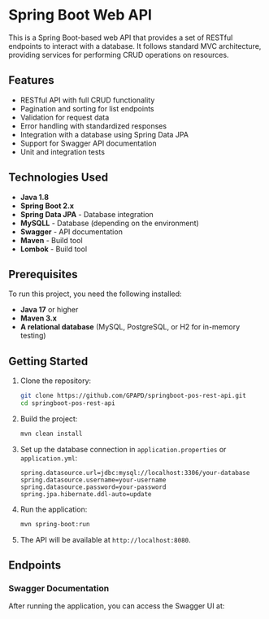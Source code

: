 # Spring Boot Web API

This is a Spring Boot-based web API that provides a set of RESTful endpoints to interact with a database. It follows standard MVC architecture, providing services for performing CRUD operations on resources.

## Features

- RESTful API with full CRUD functionality
- Pagination and sorting for list endpoints
- Validation for request data
- Error handling with standardized responses
- Integration with a database using Spring Data JPA
- Support for Swagger API documentation
- Unit and integration tests

## Technologies Used

- **Java 1.8**
- **Spring Boot 2.x**
- **Spring Data JPA** - Database integration
- **MySQLL** - Database (depending on the environment)
- **Swagger** - API documentation
- **Maven** - Build tool
- **Lombok** - Build tool

## Prerequisites

To run this project, you need the following installed:

- **Java 17** or higher
- **Maven 3.x**
- **A relational database** (MySQL, PostgreSQL, or H2 for in-memory testing)

## Getting Started

1. Clone the repository:

    ```bash
    git clone https://github.com/GPAPD/springboot-pos-rest-api.git
    cd springboot-pos-rest-api
    ```

2. Build the project:

    ```bash
    mvn clean install
    ```

3. Set up the database connection in `application.properties` or `application.yml`:

    ```properties
    spring.datasource.url=jdbc:mysql://localhost:3306/your-database
    spring.datasource.username=your-username
    spring.datasource.password=your-password
    spring.jpa.hibernate.ddl-auto=update
    ```

4. Run the application:

    ```bash
    mvn spring-boot:run
    ```

5. The API will be available at `http://localhost:8080`.

## Endpoints



### Swagger Documentation

After running the application, you can access the Swagger UI at:

